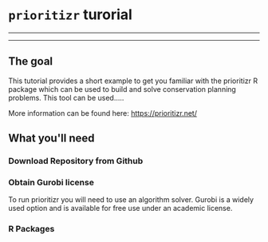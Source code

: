 # `prioritizr` turorial


------------------





------------------
## The goal
This tutorial provides a short example to get you familiar with the prioritizr R package which can be used to build and solve conservation planning problems. This tool can be used.....

More information can be found here: https://prioritizr.net/


## What you'll need

### Download Repository from Github

### Obtain Gurobi license 
To run prioritizr you will need to use an algorithm solver. Gurobi is a widely used option and is available for free use under an academic license. 

### R Packages